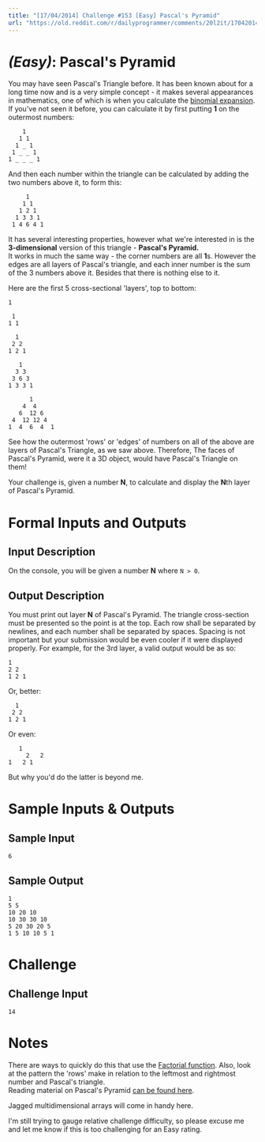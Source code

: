 ```yaml
---
title: "[17/04/2014] Challenge #153 [Easy] Pascal's Pyramid"
url: "https://old.reddit.com/r/dailyprogrammer/comments/20l2it/17042014_challenge_153_easy_pascals_pyramid/"
---
```


# [](#EasyIcon) _(Easy)_: Pascal's Pyramid

You may have seen Pascal's Triangle before. It has been known about for a long time now and is a very simple concept - it makes several appearances in mathematics, one of which is when you calculate the [binomial expansion](http://en.wikipedia.org/wiki/Binomial_theorem).  
If you've not seen it before, you can calculate it by first putting **1** on the outermost numbers:

        1
       1 1
      1 _ 1
     1 _ _ 1
    1 _ _ _ 1

And then each number within the triangle can be calculated by adding the two numbers above it, to form this:

         1
        1 1
       1 2 1
      1 3 3 1
     1 4 6 4 1

It has several interesting properties, however what we're interested in is the **3-dimensional** version of this triangle - **Pascal's Pyramid.**  
It works in much the same way - the corner numbers are all **1**s. However the edges are all layers of Pascal's triangle, and each inner number is the sum of the 3 numbers above it. Besides that there is nothing else to it.

Here are the first 5 cross-sectional 'layers', top to bottom:

    1
    
     1
    1 1
   
      1
     2 2
    1 2 1
    
       1
      3	3
     3 6 3
    1 3 3 1
    
          1
        4  4
       6  12 6
     4  12 12 4
    1  4  6  4  1

See how the outermost 'rows' or 'edges' of numbers on all of the above are layers of Pascal's Triangle, as we saw above. Therefore, The faces of Pascal's Pyramid, were it a 3D object, would have Pascal's Triangle on them!

Your challenge is, given a number **N**, to calculate and display the **N**th layer of Pascal's Pyramid.

# Formal Inputs and Outputs

## Input Description

On the console, you will be given a number **N** where `N > 0`.

## Output Description

You must print out layer **N** of Pascal's Pyramid. The triangle cross-section must be presented so the point is at the top. Each row shall be separated by newlines, and each number shall be separated by spaces. Spacing is not important but your submission would be even cooler if it were displayed properly. For example, for the 3rd layer, a valid output would be as so:

    1
    2 2
    1 2 1
    
Or, better:

      1
     2 2
    1 2 1

Or even:

       1
         2   2
    1   2 1

But why you'd do the latter is beyond me.

# Sample Inputs & Outputs

## Sample Input

	6

## Sample Output

	1
	5 5
	10 20 10
	10 30 30 10
	5 20 30 20 5
	1 5 10 10 5 1

# Challenge

## Challenge Input

    14
	
# Notes

There are ways to quickly do this that use the [Factorial function](http://en.wikipedia.org/wiki/Factorial). Also, look at the pattern the 'rows' make in relation to the leftmost and rightmost number and Pascal's triangle.  
Reading material on Pascal's Pyramid [can be found here](http://en.wikipedia.org/wiki/Pascal%27s_pyramid).

Jagged multidimensional arrays will come in handy here.

I'm still trying to gauge relative challenge difficulty, so please excuse me and let me know if this is too challenging for an Easy rating.